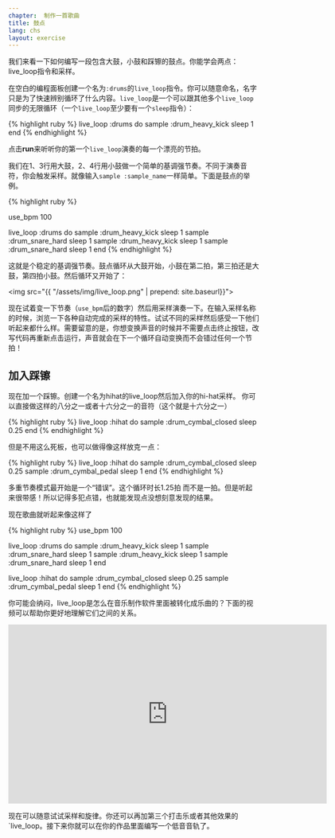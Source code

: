 ```yaml
---
chapter:  制作一首歌曲
title: 鼓点
lang: chs
layout: exercise
---
```


我们来看一下如何编写一段包含大鼓，小鼓和踩镲的鼓点。你能学会两点：live_loop指令和采样。

在空白的编程面板创建一个名为`:drums`的`live_loop`指令。你可以随意命名，名字只是为了快速辨别循环了什么内容。`live_loop`是一个可以跟其他多个`live_loop`同步的无限循环（一个`live_loop`至少要有一个`sleep`指令）：

{% highlight ruby %}
live_loop :drums do
  sample :drum_heavy_kick
  sleep 1
end
{% endhighlight %}

点击**run**来听听你的第一个`live_loop`演奏的每一个漂亮的节拍。

我们在1、3行用大鼓，2、4行用小鼓做一个简单的基调强节奏。不同于演奏音符，你会触发采样。就像输入`sample :sample_name`一样简单。下面是鼓点的举例。

{% highlight ruby %}

use_bpm 100

live_loop :drums do
  sample :drum_heavy_kick
  sleep 1
  sample :drum_snare_hard
  sleep 1
  sample :drum_heavy_kick
  sleep 1
  sample :drum_snare_hard
  sleep 1
end
{% endhighlight %}

这就是个稳定的基调强节奏。鼓点循环从大鼓开始，小鼓在第二拍，第三拍还是大鼓，第四拍小鼓。然后循环又开始了：

<img src="{{ "/assets/img/live_loop.png" | prepend: site.baseurl}}">

现在试着变一下节奏（`use_bpm`后的数字）然后用采样演奏一下。在输入采样名称的时候，浏览一下各种自动完成的采样的特性。试试不同的采样然后感受一下他们听起来都什么样。需要留意的是，你想变换声音的时候并不需要点击终止按钮，改写代码再重新点击运行，声音就会在下一个循环自动变换而不会错过任何一个节拍！

## 加入踩镲

现在加一个踩镲。创建一个名为hihat的live_loop然后加入你的hi-hat采样。
你可以直接做这样的八分之一或者十六分之一的音符（这个就是十六分之一）



{% highlight ruby %}
live_loop :hihat do
  sample :drum_cymbal_closed
  sleep 0.25
end
{% endhighlight %}

但是不用这么死板，也可以做得像这样放克一点：


{% highlight ruby %}
live_loop :hihat do
  sample :drum_cymbal_closed
  sleep 0.25
  sample :drum_cymbal_pedal
  sleep 1
end
{% endhighlight %}

多重节奏模式最开始是一个“错误”。这个循环时长1.25拍  而不是一拍。但是听起来很带感！所以记得多犯点错，也就能发现点没想刻意发现的结果。

现在歌曲就听起来像这样了

{% highlight ruby %}
use_bpm 100

live_loop :drums do
  sample :drum_heavy_kick
  sleep 1
  sample :drum_snare_hard
  sleep 1
  sample :drum_heavy_kick
  sleep 1
  sample :drum_snare_hard
  sleep 1
end

live_loop :hihat do
  sample :drum_cymbal_closed
  sleep 0.25
  sample :drum_cymbal_pedal
  sleep 1
end
{% endhighlight %}

你可能会纳闷，live_loop是怎么在音乐制作软件里面被转化成乐曲的？下面的视频可以帮助你更好地理解它们之间的关系。

<iframe width="640" height="360" src="https://www.youtube.com/embed/iFMNOb33_KM?rel=0&amp;controls=0&amp;showinfo=0" frameborder="0" allowfullscreen></iframe>

现在可以随意试试采样和旋律。你还可以再加第三个打击乐或者其他效果的`live_loop。接下来你就可以在你的作品里面编写一个低音音轨了。
